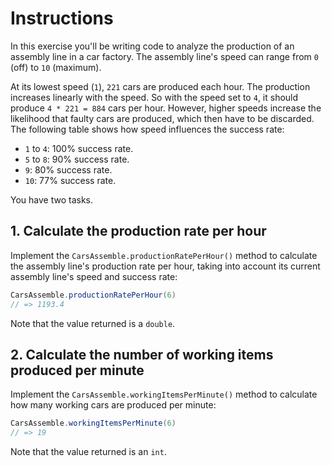 # Instructions

In this exercise you'll be writing code to analyze the production of an assembly line in a car factory. The assembly line's speed can range from `0` (off) to `10` (maximum).

At its lowest speed (`1`), `221` cars are produced each hour. The production increases linearly with the speed. So with the speed set to `4`, it should produce `4 * 221 = 884` cars per hour. However, higher speeds increase the likelihood that faulty cars are produced, which then have to be discarded. The following table shows how speed influences the success rate:

- `1` to `4`: 100% success rate.
- `5` to `8`: 90% success rate.
- `9`: 80% success rate.
- `10`: 77% success rate.

You have two tasks.

## 1. Calculate the production rate per hour

Implement the `CarsAssemble.productionRatePerHour()` method to calculate the assembly line's production rate per hour, taking into account its current assembly line's speed and success rate:

```Java
CarsAssemble.productionRatePerHour(6)
// => 1193.4
```

Note that the value returned is a `double`.

## 2. Calculate the number of working items produced per minute

Implement the `CarsAssemble.workingItemsPerMinute()` method to calculate how many working cars are produced per minute:

```Java
CarsAssemble.workingItemsPerMinute(6)
// => 19
```

Note that the value returned is an `int`.
